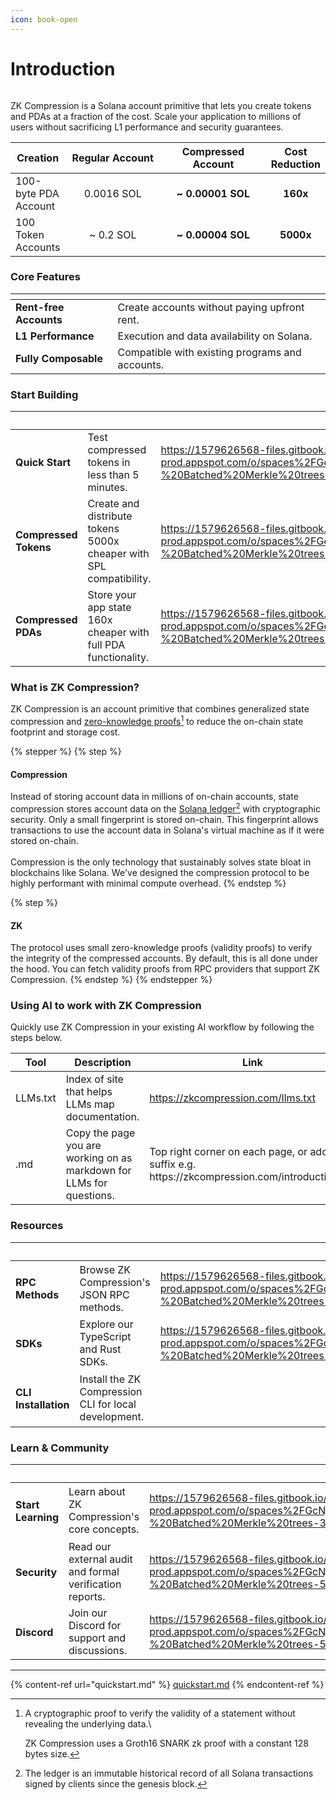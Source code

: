 ```yaml
---
icon: book-open
---
```


# Introduction

<figure><img src="https://1579626568-files.gitbook.io/~/files/v0/b/gitbook-x-prod.appspot.com/o/spaces%2FGcNj6jjKQBC0HgPwNdGy%2Fuploads%2FUSHRVTOe2wsILog8ttiB%2Fbanner-current.png?alt=media&#x26;token=328bffb3-ddc4-4839-80a5-adcdb20c787e" alt=""><figcaption></figcaption></figure>

ZK Compression is a Solana account primitive that lets you create tokens and PDAs at a fraction of the cost. Scale your application to millions of users without sacrificing L1 performance and security guarantees.

<table><thead><tr><th valign="middle">Creation</th><th width="200" align="center">Regular Account</th><th width="200" align="center">Compressed Account</th><th align="center">Cost Reduction</th></tr></thead><tbody><tr><td valign="middle">100-byte PDA Account</td><td align="center">0.0016 SOL</td><td align="center"><strong>~ 0.00001 SOL</strong></td><td align="center"><strong>160x</strong></td></tr><tr><td valign="middle">100 Token Accounts</td><td align="center">~ 0.2 SOL</td><td align="center"><strong>~ 0.00004 SOL</strong></td><td align="center"><strong>5000x</strong></td></tr></tbody></table>

### Core Features

<table data-view="cards"><thead><tr><th></th><th></th></tr></thead><tbody><tr><td><strong>Rent-free Accounts</strong></td><td>Create accounts without paying upfront rent.</td></tr><tr><td><strong>L1 Performance</strong></td><td>Execution and data availability on Solana.</td></tr><tr><td><strong>Fully Composable</strong></td><td>Compatible with existing programs and accounts.</td></tr></tbody></table>

### Start Building

<table data-view="cards" data-full-width="false"><thead><tr><th></th><th></th><th data-hidden data-card-cover-dark data-type="image">Cover image (dark)</th><th data-hidden data-card-target data-type="content-ref"></th><th data-hidden data-card-cover data-type="image"></th></tr></thead><tbody><tr><td><strong>Quick Start</strong></td><td>Test compressed tokens in less than 5 minutes.</td><td><a href="https://1579626568-files.gitbook.io/~/files/v0/b/gitbook-x-prod.appspot.com/o/spaces%2FGcNj6jjKQBC0HgPwNdGy%2Fuploads%2FGkMvYJwRiYhqQ86W3cp9%2FLight%20Protocol%20v2%20-%20Batched%20Merkle%20trees-8.png?alt=media&#x26;token=700b2a3a-4597-4f65-aa85-b62ba590056b">https://1579626568-files.gitbook.io/~/files/v0/b/gitbook-x-prod.appspot.com/o/spaces%2FGcNj6jjKQBC0HgPwNdGy%2Fuploads%2FGkMvYJwRiYhqQ86W3cp9%2FLight%20Protocol%20v2%20-%20Batched%20Merkle%20trees-8.png?alt=media&#x26;token=700b2a3a-4597-4f65-aa85-b62ba590056b</a></td><td><a href="quickstart.md">quickstart.md</a></td><td><a href="https://1579626568-files.gitbook.io/~/files/v0/b/gitbook-x-prod.appspot.com/o/spaces%2FGcNj6jjKQBC0HgPwNdGy%2Fuploads%2Fp6Q0zEkHR6MPdGchrbNo%2FLight%20Protocol%20v2%20-%20Batched%20Merkle%20trees-7.png?alt=media&#x26;token=f6723b77-12df-4634-b238-a28186024e35">https://1579626568-files.gitbook.io/~/files/v0/b/gitbook-x-prod.appspot.com/o/spaces%2FGcNj6jjKQBC0HgPwNdGy%2Fuploads%2Fp6Q0zEkHR6MPdGchrbNo%2FLight%20Protocol%20v2%20-%20Batched%20Merkle%20trees-7.png?alt=media&#x26;token=f6723b77-12df-4634-b238-a28186024e35</a></td></tr><tr><td><strong>Compressed Tokens</strong></td><td>Create and distribute tokens 5000x cheaper with SPL compatibility.</td><td><a href="https://1579626568-files.gitbook.io/~/files/v0/b/gitbook-x-prod.appspot.com/o/spaces%2FGcNj6jjKQBC0HgPwNdGy%2Fuploads%2FHQgDwK30KgGw7vcmk8vN%2FLight%20Protocol%20v2%20-%20Batched%20Merkle%20trees-54.png?alt=media&#x26;token=be336859-7dec-4770-9d1c-325f187a6f7d">https://1579626568-files.gitbook.io/~/files/v0/b/gitbook-x-prod.appspot.com/o/spaces%2FGcNj6jjKQBC0HgPwNdGy%2Fuploads%2FHQgDwK30KgGw7vcmk8vN%2FLight%20Protocol%20v2%20-%20Batched%20Merkle%20trees-54.png?alt=media&#x26;token=be336859-7dec-4770-9d1c-325f187a6f7d</a></td><td><a href="broken-reference">Broken link</a></td><td><a href="https://1579626568-files.gitbook.io/~/files/v0/b/gitbook-x-prod.appspot.com/o/spaces%2FGcNj6jjKQBC0HgPwNdGy%2Fuploads%2FsSaim32kr2ETri4nJ7J5%2FLight%20Protocol%20v2%20-%20Batched%20Merkle%20trees-39.png?alt=media&#x26;token=183ca00a-378f-4722-8d30-44f99a76cb0f">https://1579626568-files.gitbook.io/~/files/v0/b/gitbook-x-prod.appspot.com/o/spaces%2FGcNj6jjKQBC0HgPwNdGy%2Fuploads%2FsSaim32kr2ETri4nJ7J5%2FLight%20Protocol%20v2%20-%20Batched%20Merkle%20trees-39.png?alt=media&#x26;token=183ca00a-378f-4722-8d30-44f99a76cb0f</a></td></tr><tr><td><strong>Compressed PDAs</strong></td><td>Store your app state 160x cheaper with full PDA functionality.</td><td><a href="https://1579626568-files.gitbook.io/~/files/v0/b/gitbook-x-prod.appspot.com/o/spaces%2FGcNj6jjKQBC0HgPwNdGy%2Fuploads%2F6pYElx7t2WBzDFDfd5LN%2FLight%20Protocol%20v2%20-%20Batched%20Merkle%20trees-55.png?alt=media&#x26;token=b7359ec0-2601-450c-a06c-1ad671e4675e">https://1579626568-files.gitbook.io/~/files/v0/b/gitbook-x-prod.appspot.com/o/spaces%2FGcNj6jjKQBC0HgPwNdGy%2Fuploads%2F6pYElx7t2WBzDFDfd5LN%2FLight%20Protocol%20v2%20-%20Batched%20Merkle%20trees-55.png?alt=media&#x26;token=b7359ec0-2601-450c-a06c-1ad671e4675e</a></td><td><a href="broken-reference">Broken link</a></td><td><a href="https://1579626568-files.gitbook.io/~/files/v0/b/gitbook-x-prod.appspot.com/o/spaces%2FGcNj6jjKQBC0HgPwNdGy%2Fuploads%2FZCfxL5i0WXI4hoi6vJWz%2FLight%20Protocol%20v2%20-%20Batched%20Merkle%20trees-40.png?alt=media&#x26;token=d24c15a9-0cd1-4cfb-a17b-3382b69d175f">https://1579626568-files.gitbook.io/~/files/v0/b/gitbook-x-prod.appspot.com/o/spaces%2FGcNj6jjKQBC0HgPwNdGy%2Fuploads%2FZCfxL5i0WXI4hoi6vJWz%2FLight%20Protocol%20v2%20-%20Batched%20Merkle%20trees-40.png?alt=media&#x26;token=d24c15a9-0cd1-4cfb-a17b-3382b69d175f</a></td></tr></tbody></table>

### What is ZK Compression? <a href="#zk-and-compression-in-a-nutshell" id="zk-and-compression-in-a-nutshell"></a>

ZK Compression is an account primitive that combines generalized state compression and [zero-knowledge proofs](#user-content-fn-1)[^1] to reduce the on-chain state footprint and storage cost.

{% stepper %}
{% step %}
#### Compression

Instead of storing account data in millions of on-chain accounts, state compression stores account data on the [Solana ledger](#user-content-fn-2)[^2] with cryptographic security. Only a small fingerprint is stored on-chain. This fingerprint allows transactions to use the account data in Solana's virtual machine as if it were stored on-chain.\
\
Compression is the only technology that sustainably solves state bloat in blockchains like Solana. We've designed the compression protocol to be highly performant with minimal compute overhead.
{% endstep %}

{% step %}
#### ZK

The protocol uses small zero-knowledge proofs (validity proofs) to verify the integrity of the compressed accounts. By default, this is all done under the hood. You can fetch validity proofs from RPC providers that support ZK Compression.
{% endstep %}
{% endstepper %}

### Using AI to work with ZK Compression

Quickly use ZK Compression in your existing AI workflow by following the steps below.

<table><thead><tr><th width="125.25">Tool</th><th width="313">Description</th><th>Link</th></tr></thead><tbody><tr><td>LLMs.txt</td><td>Index of site that helps LLMs map documentation.</td><td><a href="https://zkcompression.com/llms.txt">https://zkcompression.com/llms.txt</a></td></tr><tr><td>.md</td><td>Copy the page you are working on as markdown for LLMs for questions.</td><td>Top right corner on each page, or add suffix e.g. https://zkcompression.com/introduction.md</td></tr></tbody></table>

### Resources

<table data-view="cards"><thead><tr><th></th><th></th><th data-hidden data-type="image">Cover image (dark)</th><th data-hidden data-card-cover data-type="image"></th><th data-hidden data-card-target data-type="content-ref"></th><th data-hidden data-type="image">Cover image (dark)</th><th data-hidden data-card-cover-dark data-type="image">Cover image (dark)</th></tr></thead><tbody><tr><td><h4>RPC Methods</h4></td><td>Browse ZK Compression's JSON RPC methods.</td><td><a href="https://1579626568-files.gitbook.io/~/files/v0/b/gitbook-x-prod.appspot.com/o/spaces%2FGcNj6jjKQBC0HgPwNdGy%2Fuploads%2F0L3LfsYgT2IAaxXYbEAu%2FLight%20Protocol%20v2%20-%20Batched%20Merkle%20trees-62.png?alt=media&#x26;token=7de0d473-4738-4ab4-9fa4-f6aa18df8f99">https://1579626568-files.gitbook.io/~/files/v0/b/gitbook-x-prod.appspot.com/o/spaces%2FGcNj6jjKQBC0HgPwNdGy%2Fuploads%2F0L3LfsYgT2IAaxXYbEAu%2FLight%20Protocol%20v2%20-%20Batched%20Merkle%20trees-62.png?alt=media&#x26;token=7de0d473-4738-4ab4-9fa4-f6aa18df8f99</a></td><td><a href="https://1579626568-files.gitbook.io/~/files/v0/b/gitbook-x-prod.appspot.com/o/spaces%2FGcNj6jjKQBC0HgPwNdGy%2Fuploads%2F1TcCU4TltqGsgSm7VtUM%2FLight%20Protocol%20v2%20-%20Batched%20Merkle%20trees-9.png?alt=media&#x26;token=a90b7102-f807-4be1-9b2e-ef57e33e4fa5">https://1579626568-files.gitbook.io/~/files/v0/b/gitbook-x-prod.appspot.com/o/spaces%2FGcNj6jjKQBC0HgPwNdGy%2Fuploads%2F1TcCU4TltqGsgSm7VtUM%2FLight%20Protocol%20v2%20-%20Batched%20Merkle%20trees-9.png?alt=media&#x26;token=a90b7102-f807-4be1-9b2e-ef57e33e4fa5</a></td><td><a href="resources/json-rpc-methods/">json-rpc-methods</a></td><td><a href="https://1579626568-files.gitbook.io/~/files/v0/b/gitbook-x-prod.appspot.com/o/spaces%2FGcNj6jjKQBC0HgPwNdGy%2Fuploads%2F0L3LfsYgT2IAaxXYbEAu%2FLight%20Protocol%20v2%20-%20Batched%20Merkle%20trees-62.png?alt=media&#x26;token=7de0d473-4738-4ab4-9fa4-f6aa18df8f99">https://1579626568-files.gitbook.io/~/files/v0/b/gitbook-x-prod.appspot.com/o/spaces%2FGcNj6jjKQBC0HgPwNdGy%2Fuploads%2F0L3LfsYgT2IAaxXYbEAu%2FLight%20Protocol%20v2%20-%20Batched%20Merkle%20trees-62.png?alt=media&#x26;token=7de0d473-4738-4ab4-9fa4-f6aa18df8f99</a></td><td><a href="https://1579626568-files.gitbook.io/~/files/v0/b/gitbook-x-prod.appspot.com/o/spaces%2FGcNj6jjKQBC0HgPwNdGy%2Fuploads%2FzBwezjBGywI8tsI1m6Wo%2FLight%20Protocol%20v2%20-%20Batched%20Merkle%20trees-10.png?alt=media&#x26;token=f8173fef-f01b-4508-bc65-da4b71611953">https://1579626568-files.gitbook.io/~/files/v0/b/gitbook-x-prod.appspot.com/o/spaces%2FGcNj6jjKQBC0HgPwNdGy%2Fuploads%2FzBwezjBGywI8tsI1m6Wo%2FLight%20Protocol%20v2%20-%20Batched%20Merkle%20trees-10.png?alt=media&#x26;token=f8173fef-f01b-4508-bc65-da4b71611953</a></td></tr><tr><td><h4>SDKs</h4></td><td>Explore our TypeScript and Rust SDKs.</td><td><a href="https://1579626568-files.gitbook.io/~/files/v0/b/gitbook-x-prod.appspot.com/o/spaces%2FGcNj6jjKQBC0HgPwNdGy%2Fuploads%2F8PAo4BLl9HKSNDBCoKiM%2FLight%20Protocol%20v2%20-%20Batched%20Merkle%20trees-63.png?alt=media&#x26;token=d1cbfc7e-784c-4af8-95d1-4530ca30ce41">https://1579626568-files.gitbook.io/~/files/v0/b/gitbook-x-prod.appspot.com/o/spaces%2FGcNj6jjKQBC0HgPwNdGy%2Fuploads%2F8PAo4BLl9HKSNDBCoKiM%2FLight%20Protocol%20v2%20-%20Batched%20Merkle%20trees-63.png?alt=media&#x26;token=d1cbfc7e-784c-4af8-95d1-4530ca30ce41</a></td><td><a href="https://1579626568-files.gitbook.io/~/files/v0/b/gitbook-x-prod.appspot.com/o/spaces%2FGcNj6jjKQBC0HgPwNdGy%2Fuploads%2F9wtUbCuXyk9EdBbcEc5r%2FLight%20Protocol%20v2%20-%20Batched%20Merkle%20trees-73.png?alt=media&#x26;token=939fe130-1260-4189-abc1-15f76c0c5ca8">https://1579626568-files.gitbook.io/~/files/v0/b/gitbook-x-prod.appspot.com/o/spaces%2FGcNj6jjKQBC0HgPwNdGy%2Fuploads%2F9wtUbCuXyk9EdBbcEc5r%2FLight%20Protocol%20v2%20-%20Batched%20Merkle%20trees-73.png?alt=media&#x26;token=939fe130-1260-4189-abc1-15f76c0c5ca8</a></td><td><a href="resources/sdks/">sdks</a></td><td><a href="https://1579626568-files.gitbook.io/~/files/v0/b/gitbook-x-prod.appspot.com/o/spaces%2FGcNj6jjKQBC0HgPwNdGy%2Fuploads%2F8PAo4BLl9HKSNDBCoKiM%2FLight%20Protocol%20v2%20-%20Batched%20Merkle%20trees-63.png?alt=media&#x26;token=d1cbfc7e-784c-4af8-95d1-4530ca30ce41">https://1579626568-files.gitbook.io/~/files/v0/b/gitbook-x-prod.appspot.com/o/spaces%2FGcNj6jjKQBC0HgPwNdGy%2Fuploads%2F8PAo4BLl9HKSNDBCoKiM%2FLight%20Protocol%20v2%20-%20Batched%20Merkle%20trees-63.png?alt=media&#x26;token=d1cbfc7e-784c-4af8-95d1-4530ca30ce41</a></td><td><a href="https://1579626568-files.gitbook.io/~/files/v0/b/gitbook-x-prod.appspot.com/o/spaces%2FGcNj6jjKQBC0HgPwNdGy%2Fuploads%2FVq9vW8vKJPsdnZFtBCyU%2FLight%20Protocol%20v2%20-%20Batched%20Merkle%20trees-62.png?alt=media&#x26;token=c16ecd4b-ab93-4667-a9c6-8c6bc16751e8">https://1579626568-files.gitbook.io/~/files/v0/b/gitbook-x-prod.appspot.com/o/spaces%2FGcNj6jjKQBC0HgPwNdGy%2Fuploads%2FVq9vW8vKJPsdnZFtBCyU%2FLight%20Protocol%20v2%20-%20Batched%20Merkle%20trees-62.png?alt=media&#x26;token=c16ecd4b-ab93-4667-a9c6-8c6bc16751e8</a></td></tr><tr><td><h4>CLI Installation</h4></td><td>Install the ZK Compression CLI for local development.</td><td></td><td><a href="https://1579626568-files.gitbook.io/~/files/v0/b/gitbook-x-prod.appspot.com/o/spaces%2FGcNj6jjKQBC0HgPwNdGy%2Fuploads%2Fv4HYTrTU4aAgl7Sh9Z5R%2FLight%20Protocol%20v2%20-%20Batched%20Merkle%20trees-41.png?alt=media&#x26;token=974c0341-486d-4af2-935b-b06c74e8cac1">https://1579626568-files.gitbook.io/~/files/v0/b/gitbook-x-prod.appspot.com/o/spaces%2FGcNj6jjKQBC0HgPwNdGy%2Fuploads%2Fv4HYTrTU4aAgl7Sh9Z5R%2FLight%20Protocol%20v2%20-%20Batched%20Merkle%20trees-41.png?alt=media&#x26;token=974c0341-486d-4af2-935b-b06c74e8cac1</a></td><td><a href="resources/cli-installation.md">cli-installation.md</a></td><td><a href="https://1579626568-files.gitbook.io/~/files/v0/b/gitbook-x-prod.appspot.com/o/spaces%2FGcNj6jjKQBC0HgPwNdGy%2Fuploads%2FN9pPsKMGlPFLJifzp1ob%2FLight%20Protocol%20v2%20-%20Batched%20Merkle%20trees-68.png?alt=media&#x26;token=83e89c0d-f782-4c31-85b0-39a8c8575308">https://1579626568-files.gitbook.io/~/files/v0/b/gitbook-x-prod.appspot.com/o/spaces%2FGcNj6jjKQBC0HgPwNdGy%2Fuploads%2FN9pPsKMGlPFLJifzp1ob%2FLight%20Protocol%20v2%20-%20Batched%20Merkle%20trees-68.png?alt=media&#x26;token=83e89c0d-f782-4c31-85b0-39a8c8575308</a></td><td><a href="https://1579626568-files.gitbook.io/~/files/v0/b/gitbook-x-prod.appspot.com/o/spaces%2FGcNj6jjKQBC0HgPwNdGy%2Fuploads%2FN9pPsKMGlPFLJifzp1ob%2FLight%20Protocol%20v2%20-%20Batched%20Merkle%20trees-68.png?alt=media&#x26;token=83e89c0d-f782-4c31-85b0-39a8c8575308">https://1579626568-files.gitbook.io/~/files/v0/b/gitbook-x-prod.appspot.com/o/spaces%2FGcNj6jjKQBC0HgPwNdGy%2Fuploads%2FN9pPsKMGlPFLJifzp1ob%2FLight%20Protocol%20v2%20-%20Batched%20Merkle%20trees-68.png?alt=media&#x26;token=83e89c0d-f782-4c31-85b0-39a8c8575308</a></td></tr></tbody></table>

### Learn & Community

<table data-view="cards"><thead><tr><th></th><th></th><th data-hidden data-card-cover data-type="image"></th><th data-hidden data-card-target data-type="content-ref"></th><th data-hidden data-type="image">Cover image (dark)</th><th data-hidden data-card-cover-dark data-type="image">Cover image (dark)</th></tr></thead><tbody><tr><td><h4>Start Learning</h4></td><td>Learn about ZK Compression's core concepts.</td><td><a href="https://1579626568-files.gitbook.io/~/files/v0/b/gitbook-x-prod.appspot.com/o/spaces%2FGcNj6jjKQBC0HgPwNdGy%2Fuploads%2FkCjg0Oe2AmPfj7QW8jQy%2FLight%20Protocol%20v2%20-%20Batched%20Merkle%20trees-38.png?alt=media&#x26;token=c1e16b55-7098-40ad-b214-0a1d8c86efe4">https://1579626568-files.gitbook.io/~/files/v0/b/gitbook-x-prod.appspot.com/o/spaces%2FGcNj6jjKQBC0HgPwNdGy%2Fuploads%2FkCjg0Oe2AmPfj7QW8jQy%2FLight%20Protocol%20v2%20-%20Batched%20Merkle%20trees-38.png?alt=media&#x26;token=c1e16b55-7098-40ad-b214-0a1d8c86efe4</a></td><td><a href="learn/core-concepts/">core-concepts</a></td><td><a href="https://1579626568-files.gitbook.io/~/files/v0/b/gitbook-x-prod.appspot.com/o/spaces%2FGcNj6jjKQBC0HgPwNdGy%2Fuploads%2FHK1vZFG86CkoFL1JPH2q%2FLight%20Protocol%20v2%20-%20Batched%20Merkle%20trees-70.png?alt=media&#x26;token=7da7381c-80c4-468a-9383-31b7c1a16e59">https://1579626568-files.gitbook.io/~/files/v0/b/gitbook-x-prod.appspot.com/o/spaces%2FGcNj6jjKQBC0HgPwNdGy%2Fuploads%2FHK1vZFG86CkoFL1JPH2q%2FLight%20Protocol%20v2%20-%20Batched%20Merkle%20trees-70.png?alt=media&#x26;token=7da7381c-80c4-468a-9383-31b7c1a16e59</a></td><td><a href="https://1579626568-files.gitbook.io/~/files/v0/b/gitbook-x-prod.appspot.com/o/spaces%2FGcNj6jjKQBC0HgPwNdGy%2Fuploads%2FHK1vZFG86CkoFL1JPH2q%2FLight%20Protocol%20v2%20-%20Batched%20Merkle%20trees-70.png?alt=media&#x26;token=7da7381c-80c4-468a-9383-31b7c1a16e59">https://1579626568-files.gitbook.io/~/files/v0/b/gitbook-x-prod.appspot.com/o/spaces%2FGcNj6jjKQBC0HgPwNdGy%2Fuploads%2FHK1vZFG86CkoFL1JPH2q%2FLight%20Protocol%20v2%20-%20Batched%20Merkle%20trees-70.png?alt=media&#x26;token=7da7381c-80c4-468a-9383-31b7c1a16e59</a></td></tr><tr><td><h4>Security</h4></td><td>Read our external audit and formal verification reports.</td><td><a href="https://1579626568-files.gitbook.io/~/files/v0/b/gitbook-x-prod.appspot.com/o/spaces%2FGcNj6jjKQBC0HgPwNdGy%2Fuploads%2Fwm5PHEgocrVoG1sdHOiz%2FLight%20Protocol%20v2%20-%20Batched%20Merkle%20trees-53.png?alt=media&#x26;token=e84b606c-a923-4cf0-970f-44952c7ff5be">https://1579626568-files.gitbook.io/~/files/v0/b/gitbook-x-prod.appspot.com/o/spaces%2FGcNj6jjKQBC0HgPwNdGy%2Fuploads%2Fwm5PHEgocrVoG1sdHOiz%2FLight%20Protocol%20v2%20-%20Batched%20Merkle%20trees-53.png?alt=media&#x26;token=e84b606c-a923-4cf0-970f-44952c7ff5be</a></td><td><a href="references/security.md">security.md</a></td><td></td><td><a href="https://1579626568-files.gitbook.io/~/files/v0/b/gitbook-x-prod.appspot.com/o/spaces%2FGcNj6jjKQBC0HgPwNdGy%2Fuploads%2FS2xamP0NScMKBJGD1ynz%2FLight%20Protocol%20v2%20-%20Batched%20Merkle%20trees-2.png?alt=media&#x26;token=2464d566-8809-449d-93ad-174e2e8cfd14">https://1579626568-files.gitbook.io/~/files/v0/b/gitbook-x-prod.appspot.com/o/spaces%2FGcNj6jjKQBC0HgPwNdGy%2Fuploads%2FS2xamP0NScMKBJGD1ynz%2FLight%20Protocol%20v2%20-%20Batched%20Merkle%20trees-2.png?alt=media&#x26;token=2464d566-8809-449d-93ad-174e2e8cfd14</a></td></tr><tr><td><h4><strong>Discord</strong></h4></td><td>Join our Discord for support and discussions.</td><td><a href="https://1579626568-files.gitbook.io/~/files/v0/b/gitbook-x-prod.appspot.com/o/spaces%2FGcNj6jjKQBC0HgPwNdGy%2Fuploads%2FB7fEvpBTt0uI7WOAsD1F%2FLight%20Protocol%20v2%20-%20Batched%20Merkle%20trees-50.png?alt=media&#x26;token=6f2987e7-d912-448e-becf-a1fc82f5ebc0">https://1579626568-files.gitbook.io/~/files/v0/b/gitbook-x-prod.appspot.com/o/spaces%2FGcNj6jjKQBC0HgPwNdGy%2Fuploads%2FB7fEvpBTt0uI7WOAsD1F%2FLight%20Protocol%20v2%20-%20Batched%20Merkle%20trees-50.png?alt=media&#x26;token=6f2987e7-d912-448e-becf-a1fc82f5ebc0</a></td><td><a href="https://discord.com/invite/CYvjBgzRFP">https://discord.com/invite/CYvjBgzRFP</a></td><td></td><td><a href="https://1579626568-files.gitbook.io/~/files/v0/b/gitbook-x-prod.appspot.com/o/spaces%2FGcNj6jjKQBC0HgPwNdGy%2Fuploads%2FbH3BWltluBfzoD6PPbUp%2FLight%20Protocol%20v2%20-%20Batched%20Merkle%20trees-69.png?alt=media&#x26;token=720289a0-caae-4409-a555-b480db740a5d">https://1579626568-files.gitbook.io/~/files/v0/b/gitbook-x-prod.appspot.com/o/spaces%2FGcNj6jjKQBC0HgPwNdGy%2Fuploads%2FbH3BWltluBfzoD6PPbUp%2FLight%20Protocol%20v2%20-%20Batched%20Merkle%20trees-69.png?alt=media&#x26;token=720289a0-caae-4409-a555-b480db740a5d</a></td></tr></tbody></table>

***

{% content-ref url="quickstart.md" %}
[quickstart.md](quickstart.md)
{% endcontent-ref %}

[^1]: A cryptographic proof to verify the validity of a statement without revealing the underlying data.\\

    ZK Compression uses a Groth16 SNARK zk proof with a constant 128 bytes size.

[^2]: The ledger is an immutable historical record of all Solana transactions signed by clients since the genesis block.
